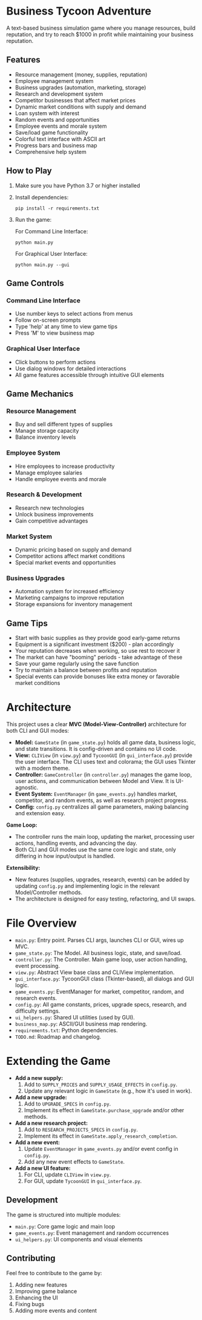 # Business Tycoon Adventure

A text-based business simulation game where you manage resources, build reputation, and try to reach $1000 in profit while maintaining your business reputation.

## Features
- Resource management (money, supplies, reputation)
- Employee management system
- Business upgrades (automation, marketing, storage)
- Research and development system
- Competitor businesses that affect market prices
- Dynamic market conditions with supply and demand
- Loan system with interest
- Random events and opportunities
- Employee events and morale system
- Save/load game functionality
- Colorful text interface with ASCII art
- Progress bars and business map
- Comprehensive help system

## How to Play
1. Make sure you have Python 3.7 or higher installed
2. Install dependencies:
   ```
   pip install -r requirements.txt
   ```
3. Run the game:

   For Command Line Interface:
   ```
   python main.py
   ```

   For Graphical User Interface:
   ```
   python main.py --gui
   ```

## Game Controls

### Command Line Interface
- Use number keys to select actions from menus
- Follow on-screen prompts
- Type 'help' at any time to view game tips
- Press 'M' to view business map

### Graphical User Interface
- Click buttons to perform actions
- Use dialog windows for detailed interactions
- All game features accessible through intuitive GUI elements

## Game Mechanics

### Resource Management
- Buy and sell different types of supplies
- Manage storage capacity
- Balance inventory levels

### Employee System
- Hire employees to increase productivity
- Manage employee salaries
- Handle employee events and morale

### Research & Development
- Research new technologies
- Unlock business improvements
- Gain competitive advantages

### Market System
- Dynamic pricing based on supply and demand
- Competitor actions affect market conditions
- Special market events and opportunities

### Business Upgrades
- Automation system for increased efficiency
- Marketing campaigns to improve reputation
- Storage expansions for inventory management

## Game Tips
- Start with basic supplies as they provide good early-game returns
- Equipment is a significant investment ($200) - plan accordingly
- Your reputation decreases when working, so use rest to recover it
- The market can have "booming" periods - take advantage of these
- Save your game regularly using the save function
- Try to maintain a balance between profits and reputation
- Special events can provide bonuses like extra money or favorable market conditions

# Architecture

This project uses a clear **MVC (Model-View-Controller)** architecture for both CLI and GUI modes:

- **Model:** `GameState` (in `game_state.py`) holds all game data, business logic, and state transitions. It is config-driven and contains no UI code.
- **View:** `CLIView` (in `view.py`) and `TycoonGUI` (in `gui_interface.py`) provide the user interface. The CLI uses text and colorama; the GUI uses Tkinter with a modern theme.
- **Controller:** `GameController` (in `controller.py`) manages the game loop, user actions, and communication between Model and View. It is UI-agnostic.
- **Event System:** `EventManager` (in `game_events.py`) handles market, competitor, and random events, as well as research project progress.
- **Config:** `config.py` centralizes all game parameters, making balancing and extension easy.

**Game Loop:**
- The controller runs the main loop, updating the market, processing user actions, handling events, and advancing the day.
- Both CLI and GUI modes use the same core logic and state, only differing in how input/output is handled.

**Extensibility:**
- New features (supplies, upgrades, research, events) can be added by updating `config.py` and implementing logic in the relevant Model/Controller methods.
- The architecture is designed for easy testing, refactoring, and UI swaps.

# File Overview

- `main.py`: Entry point. Parses CLI args, launches CLI or GUI, wires up MVC.
- `game_state.py`: The Model. All business logic, state, and save/load.
- `controller.py`: The Controller. Main game loop, user action handling, event processing.
- `view.py`: Abstract View base class and CLIView implementation.
- `gui_interface.py`: TycoonGUI class (Tkinter-based), all dialogs and GUI logic.
- `game_events.py`: EventManager for market, competitor, random, and research events.
- `config.py`: All game constants, prices, upgrade specs, research, and difficulty settings.
- `ui_helpers.py`: Shared UI utilities (used by GUI).
- `business_map.py`: ASCII/GUI business map rendering.
- `requirements.txt`: Python dependencies.
- `TODO.md`: Roadmap and changelog.

# Extending the Game

- **Add a new supply:**
  1. Add to `SUPPLY_PRICES` and `SUPPLY_USAGE_EFFECTS` in `config.py`.
  2. Update any relevant logic in `GameState` (e.g., how it's used in work).
- **Add a new upgrade:**
  1. Add to `UPGRADE_SPECS` in `config.py`.
  2. Implement its effect in `GameState.purchase_upgrade` and/or other methods.
- **Add a new research project:**
  1. Add to `RESEARCH_PROJECTS_SPECS` in `config.py`.
  2. Implement its effect in `GameState.apply_research_completion`.
- **Add a new event:**
  1. Update `EventManager` in `game_events.py` and/or event config in `config.py`.
  2. Add any new event effects to `GameState`.
- **Add a new UI feature:**
  1. For CLI, update `CLIView` in `view.py`.
  2. For GUI, update `TycoonGUI` in `gui_interface.py`.

## Development
The game is structured into multiple modules:
- `main.py`: Core game logic and main loop
- `game_events.py`: Event management and random occurrences
- `ui_helpers.py`: UI components and visual elements

## Contributing
Feel free to contribute to the game by:
1. Adding new features
2. Improving game balance
3. Enhancing the UI
4. Fixing bugs
5. Adding more events and content
